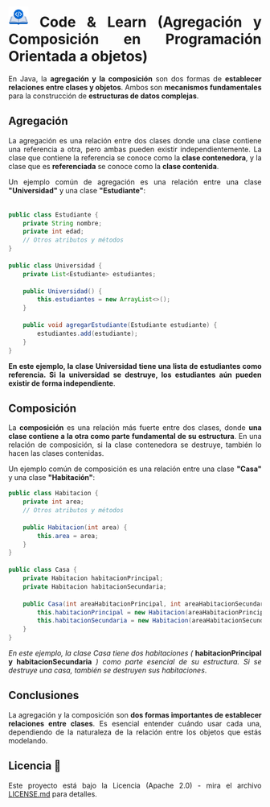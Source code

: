 <div align="justify">

# <img src=../../../../images/coding-book.png width="40"> Code & Learn (Agregación y Composición en Programación Orientada a objetos)

En Java, la __agregación y la composición__ son dos formas de __establecer relaciones entre clases y objetos__. Ambos son __mecanismos fundamentales__ para la construcción de __estructuras de datos complejas__.

## Agregación

La agregación es una relación entre dos clases donde una clase contiene una referencia a otra, pero ambas pueden existir independientemente. La clase que contiene la referencia se conoce como la __clase contenedora__, y la clase que es __referenciada__ se conoce como la __clase contenida__.

Un ejemplo común de agregación es una relación entre una clase __"Universidad"__ y una clase __"Estudiante"__:

```java

public class Estudiante {
    private String nombre;
    private int edad;
    // Otros atributos y métodos
}

public class Universidad {
    private List<Estudiante> estudiantes;
    
    public Universidad() {
        this.estudiantes = new ArrayList<>();
    }
    
    public void agregarEstudiante(Estudiante estudiante) {
        estudiantes.add(estudiante);
    }
}
```

__En este ejemplo, la clase Universidad tiene una lista de estudiantes como referencia. Si la universidad se destruye, los estudiantes aún pueden existir de forma independiente__.

## Composición

La __composición__ es una relación más fuerte entre dos clases, donde __una clase contiene a la otra como parte fundamental de su estructura__. En una relación de composición, si la clase contenedora se destruye, también lo hacen las clases contenidas.

Un ejemplo común de composición es una relación entre una clase __"Casa"__ y una clase __"Habitación"__:

```java
public class Habitacion {
    private int area;
    // Otros atributos y métodos
    
    public Habitacion(int area) {
        this.area = area;
    }
}

public class Casa {
    private Habitacion habitacionPrincipal;
    private Habitacion habitacionSecundaria;
    
    public Casa(int areaHabitacionPrincipal, int areaHabitacionSecundaria) {
        this.habitacionPrincipal = new Habitacion(areaHabitacionPrincipal);
        this.habitacionSecundaria = new Habitacion(areaHabitacionSecundaria);
    }
}
```

_En este ejemplo, la clase Casa tiene dos habitaciones (_ __habitacionPrincipal y habitacionSecundaria__ _) como parte esencial de su estructura. Si se destruye una casa, también se destruyen sus habitaciones_.

## Conclusiones

La agregación y la composición son __dos formas importantes de establecer relaciones entre clases__. Es esencial entender cuándo usar cada una, dependiendo de la naturaleza de la relación entre los objetos que estás modelando.

## Licencia 📄

Este proyecto está bajo la Licencia (Apache 2.0) - mira el archivo [LICENSE.md](../../../../LICENSE) para detalles.

</div>